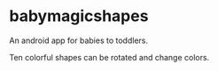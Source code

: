 # babymagicshapes

  An android app for babies to toddlers.
  
  
  Ten colorful shapes can be rotated and change colors.
